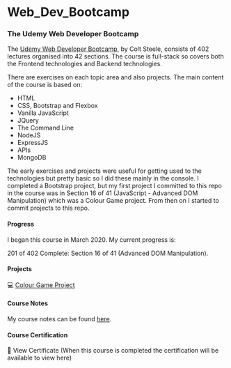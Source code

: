 # Web_Dev_Bootcamp

### The Udemy Web Developer Bootcamp

The [Udemy Web Developer Bootcamp](https://www.udemy.com/course/the-web-developer-bootcamp/), by Colt Steele, consists of 402 lectures organised into 42 sections. The course is full-stack so covers both the Frontend technologies and Backend technologies. 

There are exercises on each topic area and also projects. The main content of the course is based on:
* HTML
* CSS, Bootstrap and Flexbox
* Vanilla JavaScript
* JQuery
* The Command Line
* NodeJS
* ExpressJS
* APIs
* MongoDB

The early exercises and projects were useful for getting used to the technologies but pretty basic so I did these mainly in the console. I completed a Bootstrap project, but my first project I committed to this repo in the course was in Section 16 of 41 (JavaScript - Advanced DOM Manipulation) which was a Colour Game project. From then on I started to commit projects to this repo.

#### Progress

I began this course in March 2020. My current progress is:

201 of 402 Complete: Section 16 of 41 (Advanced DOM Manipulation).

#### Projects

:computer: [Colour Game Project](url)

#### Course Notes

My course notes can be found [here](url).

#### Course Certification

:scroll: View Certificate (When this course is completed the certification will be available to view here)




